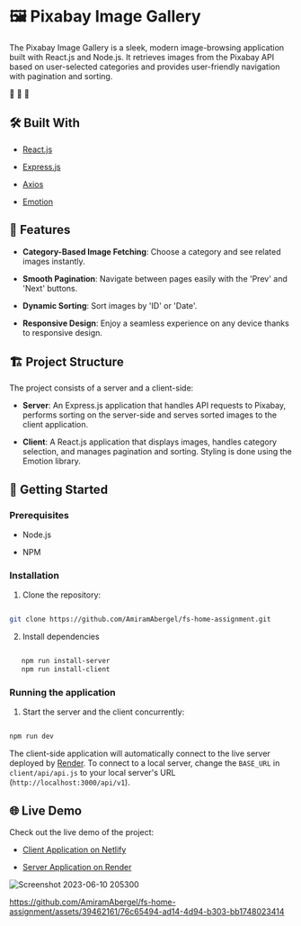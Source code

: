 # 🖼️ Pixabay Image Gallery

The Pixabay Image Gallery is a sleek, modern image-browsing application built with React.js and Node.js. It retrieves images from the Pixabay API based on user-selected categories and provides user-friendly navigation with pagination and sorting.

🎨 🎨 🎨

## 🛠️ Built With

- [React.js](https://reactjs.org/)

- [Express.js](https://expressjs.com/)

- [Axios](https://axios-http.com/)

- [Emotion](https://emotion.sh/)

## 🌟 Features

- **Category-Based Image Fetching**: Choose a category and see related images instantly.

- **Smooth Pagination**: Navigate between pages easily with the 'Prev' and 'Next' buttons.

- **Dynamic Sorting**: Sort images by 'ID' or 'Date'.

- **Responsive Design**: Enjoy a seamless experience on any device thanks to responsive design.

## 🏗️ Project Structure

The project consists of a server and a client-side:

- **Server**: An Express.js application that handles API requests to Pixabay, performs sorting on the server-side and serves sorted images to the client application.

- **Client**: A React.js application that displays images, handles category selection, and manages pagination and sorting. Styling is done using the Emotion library.

## 🚀 Getting Started

### Prerequisites

- Node.js

- NPM

### Installation

1. Clone the repository:

```bash

git clone https://github.com/AmiramAbergel/fs-home-assignment.git

```

2. Install dependencies

```bash

   npm run install-server
   npm run install-client

```

### Running the application

1. Start the server and the client concurrently:

```bash

npm run dev

```

The client-side application will automatically connect to the live server deployed by [Render](https://fs-home-assignment.onrender.com). To connect to a local server, change the `BASE_URL` in `client/api/api.js` to your local server's URL (`http://localhost:3000/api/v1`).

## 🌐 Live Demo

Check out the live demo of the project:

- [Client Application on Netlify](https://main--flourishing-zuccutto-d4df02.netlify.app/)

- [Server Application on Render](https://fs-home-assignment.onrender.com)

![Screenshot 2023-06-10 205300](https://github.com/AmiramAbergel/fs-home-assignment/assets/39462161/7c7e5666-3493-4e17-92ea-29b76eea631d)



https://github.com/AmiramAbergel/fs-home-assignment/assets/39462161/76c65494-ad14-4d94-b303-bb1748023414



